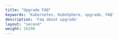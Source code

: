```yaml
---
title: "Upgrade FAQ"
keywords: 'Kubernetes, KubeSphere, upgrade, FAQ'
description: 'Faq about upgrade'
layout: "second"
weight: 16200
---
```

